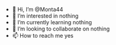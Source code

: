 - 👋 Hi, I’m @Monta44
- 👀 I’m interested in nothing
- 🌱 I’m currently learning nothing
- 💞️ I’m looking to collaborate on nothing
- 📫 How to reach me yes

<!---
Monta44/Monta44 is a ✨ special ✨ repository because its `README.md` (this file) appears on your GitHub profile.
You can click the Preview link to take a look at your changes.
--->
